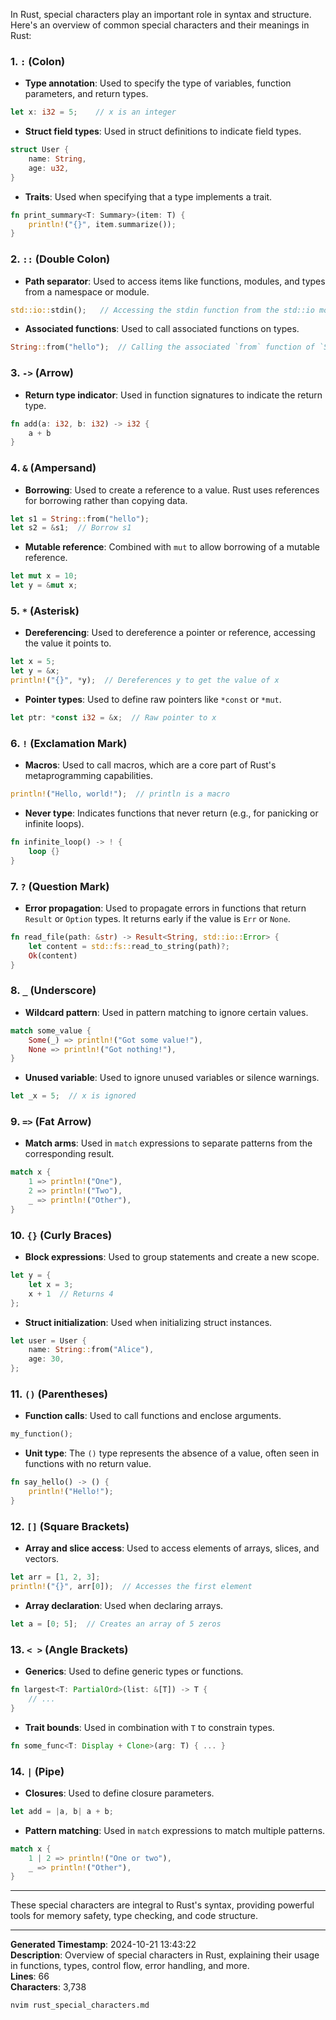 In Rust, special characters play an important role in syntax and structure. Here's an overview of common special characters and their meanings in Rust:

### 1. **`:` (Colon)**
- **Type annotation**: Used to specify the type of variables, function parameters, and return types.

```rust
let x: i32 = 5;    // x is an integer
```

- **Struct field types**: Used in struct definitions to indicate field types.

```rust
struct User {
    name: String,
    age: u32,
}
```

- **Traits**: Used when specifying that a type implements a trait.

```rust
fn print_summary<T: Summary>(item: T) {
    println!("{}", item.summarize());
}
```

### 2. **`::` (Double Colon)**
- **Path separator**: Used to access items like functions, modules, and types from a namespace or module.

```rust
std::io::stdin();   // Accessing the stdin function from the std::io module
```

- **Associated functions**: Used to call associated functions on types.

```rust
String::from("hello");  // Calling the associated `from` function of `String`
```

### 3. **`->` (Arrow)**
- **Return type indicator**: Used in function signatures to indicate the return type.

```rust
fn add(a: i32, b: i32) -> i32 {
    a + b
}
```

### 4. **`&` (Ampersand)**
- **Borrowing**: Used to create a reference to a value. Rust uses references for borrowing rather than copying data.

```rust
let s1 = String::from("hello");
let s2 = &s1;  // Borrow s1
```

- **Mutable reference**: Combined with `mut` to allow borrowing of a mutable reference.

```rust
let mut x = 10;
let y = &mut x;
```

### 5. **`*` (Asterisk)**
- **Dereferencing**: Used to dereference a pointer or reference, accessing the value it points to.

```rust
let x = 5;
let y = &x;
println!("{}", *y);  // Dereferences y to get the value of x
```

- **Pointer types**: Used to define raw pointers like `*const` or `*mut`.

```rust
let ptr: *const i32 = &x;  // Raw pointer to x
```

### 6. **`!` (Exclamation Mark)**
- **Macros**: Used to call macros, which are a core part of Rust's metaprogramming capabilities.

```rust
println!("Hello, world!");  // println is a macro
```

- **Never type**: Indicates functions that never return (e.g., for panicking or infinite loops).

```rust
fn infinite_loop() -> ! {
    loop {}
}
```

### 7. **`?` (Question Mark)**
- **Error propagation**: Used to propagate errors in functions that return `Result` or `Option` types. It returns early if the value is `Err` or `None`.

```rust
fn read_file(path: &str) -> Result<String, std::io::Error> {
    let content = std::fs::read_to_string(path)?;
    Ok(content)
}
```

### 8. **`_` (Underscore)**
- **Wildcard pattern**: Used in pattern matching to ignore certain values.

```rust
match some_value {
    Some(_) => println!("Got some value!"),
    None => println!("Got nothing!"),
}
```

- **Unused variable**: Used to ignore unused variables or silence warnings.

```rust
let _x = 5;  // x is ignored
```

### 9. **`=>` (Fat Arrow)**
- **Match arms**: Used in `match` expressions to separate patterns from the corresponding result.

```rust
match x {
    1 => println!("One"),
    2 => println!("Two"),
    _ => println!("Other"),
}
```

### 10. **`{}` (Curly Braces)**
- **Block expressions**: Used to group statements and create a new scope.

```rust
let y = {
    let x = 3;
    x + 1  // Returns 4
};
```

- **Struct initialization**: Used when initializing struct instances.

```rust
let user = User {
    name: String::from("Alice"),
    age: 30,
};
```

### 11. **`()` (Parentheses)**
- **Function calls**: Used to call functions and enclose arguments.

```rust
my_function();
```

- **Unit type**: The `()` type represents the absence of a value, often seen in functions with no return value.

```rust
fn say_hello() -> () {
    println!("Hello!");
}
```

### 12. **`[]` (Square Brackets)**
- **Array and slice access**: Used to access elements of arrays, slices, and vectors.

```rust
let arr = [1, 2, 3];
println!("{}", arr[0]);  // Accesses the first element
```

- **Array declaration**: Used when declaring arrays.

```rust
let a = [0; 5];  // Creates an array of 5 zeros
```

### 13. **`< >` (Angle Brackets)**
- **Generics**: Used to define generic types or functions.

```rust
fn largest<T: PartialOrd>(list: &[T]) -> T {
    // ...
}
```

- **Trait bounds**: Used in combination with `T` to constrain types.

```rust
fn some_func<T: Display + Clone>(arg: T) { ... }
```

### 14. **`|` (Pipe)**
- **Closures**: Used to define closure parameters.

```rust
let add = |a, b| a + b;
```

- **Pattern matching**: Used in `match` expressions to match multiple patterns.

```rust
match x {
    1 | 2 => println!("One or two"),
    _ => println!("Other"),
}
```

---

These special characters are integral to Rust's syntax, providing powerful tools for memory safety, type checking, and code structure.

---

**Generated Timestamp**: 2024-10-21 13:43:22  
**Description**: Overview of special characters in Rust, explaining their usage in functions, types, control flow, error handling, and more.  
**Lines**: 66  
**Characters**: 3,738

```bash
nvim rust_special_characters.md
```
